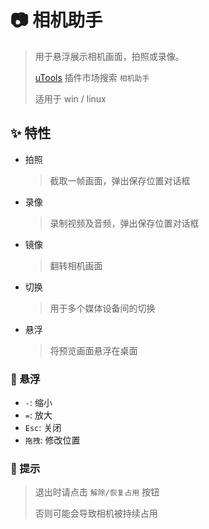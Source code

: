 # 📷 相机助手

> 用于悬浮展示相机画面，拍照或录像。
>
> [uTools](https://www.u.tools/) 插件市场搜索 `相机助手`
>
> 适用于 win / linux

## ✨ 特性

- 拍照

  > 截取一帧画面，弹出保存位置对话框

- 录像

  > 录制视频及音频，弹出保存位置对话框

- 镜像

  > 翻转相机画面

- 切换

  > 用于多个媒体设备间的切换

- 悬浮

  > 将预览画面悬浮在桌面

### 🎈 悬浮

- `-`: 缩小
- `=`: 放大
- `Esc`: 关闭
- `拖拽`: 修改位置

### 💊 提示

> 退出时请点击 `解除/恢复占用` 按钮
>
> 否则可能会导致相机被持续占用
